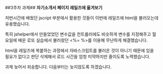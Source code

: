 ##3주차 과제##
**자기소개서 페이지 레일즈에 옮겨보기**

저번시간에 배웠던 jscript 부분에서 활용한 것들이 이번에 레일즈에 html을 불러오는데 유용했습니다.

특히 jshelper에서 만들었었던 변수값을 컨트롤러에도 비슷하게 변수를 지정해주고 월요일에 배운 로또 실습에서 불러왔던 <%= %>를 이용해 무난하게 해결했습니다.

html을 레일즈에 복붙하는 과정에서 자바스크립트를 불러온 것이 아니기 때문에 있을 필요가 없다고 판단 삭제해서 로드 시간을 엄청 미약하지만 줄이도록 노력했습니다.

과제 늦어서 죄송합니다. 다음부터는 늦지않도록 하겠습니다.